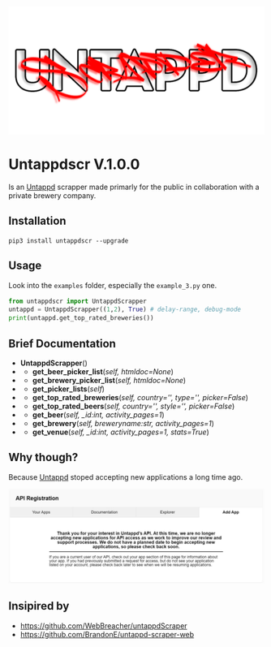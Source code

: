 
<p align="center">
<img src="imgs/img1.png">
</p>

# Untappdscr V.1.0.0
Is an [Untappd](https://untappd.com) scrapper made primarly for the public in collaboration with a private brewery company.


## Installation
```terminal
pip3 install untappdscr --upgrade
```

## Usage
Look into the `examples` folder, especially the `example_3.py` one.
```python
from untappdscr import UntappdScrapper
untappd = UntappdScrapper((1,2), True) # delay-range, debug-mode
print(untappd.get_top_rated_breweries())
```

## Brief Documentation
* **UntappdScrapper**()
* * **get_beer_picker_list**(*self, htmldoc=None*)
* * **get_brewery_picker_list**(*self, htmldoc=None*)
* * **get_picker_lists**(*self*)
* * **get_top_rated_breweries**(*self, country='', type='', picker=False*)
* * **get_top_rated_beers**(*self, country='', style='', picker=False*)
* * **get_beer**(*self, _id:int, activity_pages=1*)
* * **get_brewery**(*self, breweryname:str, activity_pages=1*)
* * **get_venue**(*self, _id:int, activity_pages=1, stats=True*)


## Why though?
Because [Untappd](https://untappd.com) stoped accepting new applications a long time ago.
<p align="center">
<img src="imgs/img2.jpg">
</p>


## Insipired by
* https://github.com/WebBreacher/untappdScraper
* https://github.com/BrandonE/untappd-scraper-web